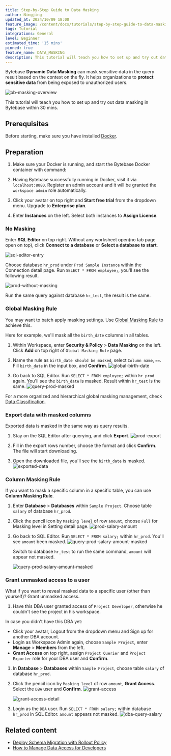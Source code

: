 ```yaml
---
title: Step-by-Step Guide to Data Masking
author: Ningjing
updated_at: 2024/10/09 18:00
feature_image: /content/docs/tutorials/step-by-step-guide-to-data-masking/data-mask-banner.webp
tags: Tutorial
integrations: General
level: Beginner
estimated_time: '15 mins'
pinned: true
feature_name: DATA_MASKING
description: This tutorial will teach you how to set up and try out data masking in Bytebase.
---
```


Bytebase **Dynamic Data Masking** can mask sensitive data in the query result based on the context on the fly.
It helps organizations to **protect sensitive data** from being exposed to unauthorized users.

![bb-masking-overview](/content/docs/security/data-masking/bb-masking-overview.webp)

This tutorial will teach you how to set up and try out data masking in Bytebase within 30 mins.

## Prerequisites

Before starting, make sure you have installed [Docker](https://www.docker.com/).

## Preparation

1. Make sure your Docker is running, and start the Bytebase Docker container with command:

   <IncludeBlock url="/docs/get-started/install/terminal-docker-run-volume"></IncludeBlock>

2. Having Bytebase successfully running in Docker, visit it via `localhost:8080`. Register an admin account and it will be granted the `workspace admin` role automatically.

3. Click your avatar on top right and **Start free trial** from the dropdown menu. Upgrade to **Enterprise plan**.

4. Enter **Instances** on the left. Select both instances to **Assign License**.

### No Masking

Enter **SQL Editor** on top right. Without any worksheet open(no tab page open on top), click **Connect to a database** or **Select a database to start**.

![sql-editor-entry](/content/docs/tutorials/step-by-step-guide-to-data-masking/sql-editor-entry.webp)

Choose database `hr_prod` under `Prod Sample Instance` within the Connection detail page. Run `SELECT * FROM employee;`, you'll see the following result.

![prod-without-masking](/content/docs/tutorials/step-by-step-guide-to-data-masking/prod-without-masking.webp)

Run the same query against database `hr_test`, the result is the same.

### Global Masking Rule

You may want to batch apply masking settings. Use [Global Masking Rule](https://www.bytebase.com/docs/security/data-masking/global-masking-rule/) to achieve this.

Here for example, we'll mask all the `birth_date` columns in all tables.

1. Within Workspace, enter **Security & Policy** > **Data Masking** on the left. Click **Add** on top right of `Global Masking Rule` page.

2. Name the rule as `birth_date should be masked`, select `Column name`, `==`. Fill `birth_date` in the input box, and **Confirm**.
   ![global-birth-date](/content/docs/tutorials/step-by-step-guide-to-data-masking/global-birth-date.webp)

3. Go back to SQL Editor. Run `SELECT * FROM employee;` within `hr_prod` again. You'll see the `birth_date` is masked. Result within `hr_test` is the same.
   ![query-prod-masked](/content/docs/tutorials/step-by-step-guide-to-data-masking/query-prod-masked.webp)

For a more organized and hierarchical global masking management, check [Data Classification](https://www.bytebase.com/docs/security/data-masking/data-classification/).

### Export data with masked columns

Exported data is masked in the same way as query results.

1. Stay on the SQL Editor after querying, and click **Export**.
   ![prod-export](/content/docs/tutorials/step-by-step-guide-to-data-masking/prod-export.webp)

2. Fill in the export rows number, choose the format and click **Confirm**. The file will start downloading.

3. Open the downloaded file, you'll see the `birth_date` is masked.
   ![exported-data](/content/docs/tutorials/step-by-step-guide-to-data-masking/exported-data.webp)

### Column Masking Rule

If you want to mask a specific column in a specific table, you can use **Column Masking Rule**.

1. Enter **Database** > **Databases** within `Sample Project`. Choose table `salary` of database `hr_prod`.

2. Click the pencil icon by `Masking level` of row `amount`, choose `Full` for Masking level in Setting detail page.
   ![prod-salary-amount](/content/docs/tutorials/step-by-step-guide-to-data-masking/prod-salary-amount.webp)

3. Go back to SQL Editor. Run `SELECT * FROM salary;` within `hr_prod`. You'll see `amount` been masked.
   ![query-prod-salary-amount-masked](/content/docs/tutorials/step-by-step-guide-to-data-masking/query-prod-salary-amount-masked.webp)
   
   Switch to database `hr_test` to run the same command, `amount` will appear not masked.
   
   ![query-prod-salary-amount-masked](/content/docs/tutorials/step-by-step-guide-to-data-masking/query-prod-salary-amount-masked.webp)
   
### Grant unmasked access to a user

What if you want to reveal masked data to a specific user (other than yourself)? Grant unmasked access.

1. Have this DBA user granted access of `Project Developer`, otherwise he couldn't see the project in his workspace.

In case you didn't have this DBA yet:
   - Click your avatar, Logout from the dropdown menu and Sign up for another DBA account.
   - Login as Workspace Admin again, choose `Sample Project`, enter **Manage** > **Members** from the left.
   - **Grant Access** on top right, assign `Project Querier` and `Project Exporter` role for your DBA user and **Confirm**.

1. In **Database** > **Databases** within `Sample Project`, choose table `salary` of database `hr_prod`.

1. Click the pencil icon by `Masking level` of row `amount`, **Grant Access**. Select the `DBA` user and **Confirm**.
   ![grant-access](/content/docs/tutorials/step-by-step-guide-to-data-masking/grant-access.webp)

   ![grant-access-detail](/content/docs/tutorials/step-by-step-guide-to-data-masking/grant-access-detail.webp)

1. Login as the `DBA` user. Run `SELECT * FROM salary;` within database `hr_prod` in SQL Editor. `amount` appears not masked.
   ![dba-query-salary](/content/docs/tutorials/step-by-step-guide-to-data-masking/dba-query-salary.webp)

## Related content

- [Deploy Schema Migration with Rollout Policy](/docs/tutorials/deploy-schema-migration/)
- [How to Manage Data Access for Developers](/docs/tutorials/how-to-manage-data-access-for-developers/)
